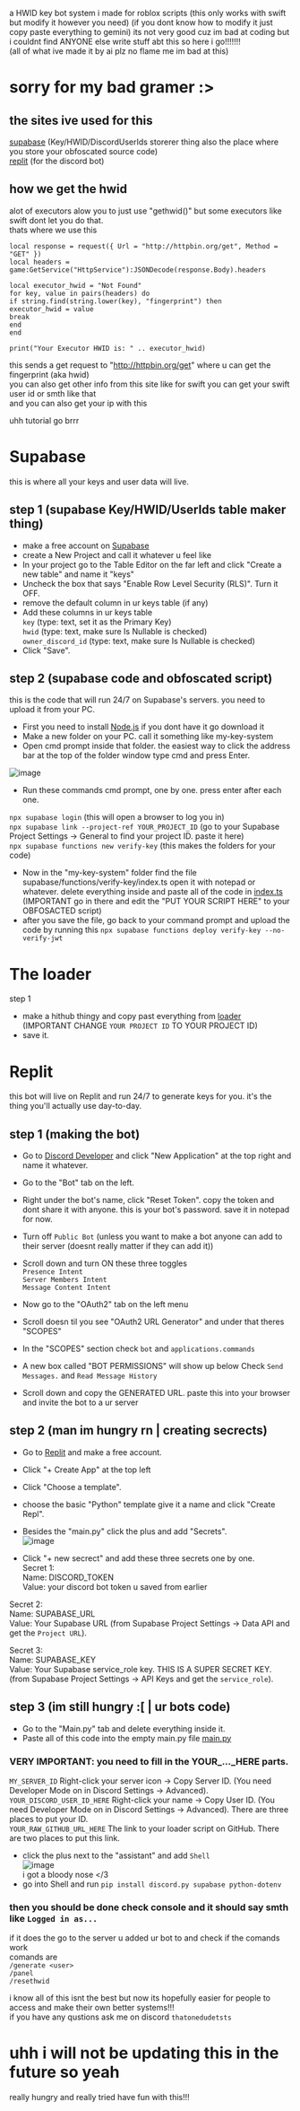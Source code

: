 a HWID key bot system i made for roblox scripts    (this only works with swift but modify it however you need) (if you dont know how to modify it just copy paste everything to gemini)
its not very good cuz im bad at coding but i couldnt find ANYONE else write stuff abt this so here i go!!!!!!!  
(all of what ive made it by ai plz no flame me im bad at this)  
# sorry for my bad gramer :>


## the sites ive used for this  
[supabase](https://supabase.com/)    (Key/HWID/DiscordUserIds storerer thing also the place where you store your obfoscated source code)  
[replit](https://replit.com/)      (for the discord bot)  

## how we get the hwid  
alot of executors alow you to just use "gethwid()" but some executors like swift dont let you do that.  
thats where we use this  
````
local response = request({ Url = "http://httpbin.org/get", Method = "GET" })
local headers = game:GetService("HttpService"):JSONDecode(response.Body).headers

local executor_hwid = "Not Found"
for key, value in pairs(headers) do
if string.find(string.lower(key), "fingerprint") then
executor_hwid = value
break
end
end

print("Your Executor HWID is: " .. executor_hwid)
````
this sends a get request to "http://httpbin.org/get" where u can get the fingerprint (aka hwid)  
you can also get other info from this site like for swift you can get your swift user id or smth like that  
and you can also get your ip with this  



uhh tutorial go brrr





# Supabase

this is where all your keys and user data will live.
## step 1 (supabase Key/HWID/UserIds table maker thing)
* make a free account on [Supabase](https://supabase.com/)
* create a New Project and call it whatever u feel like
* In your project go to the Table Editor on the far left and click "Create a new table" and name it "keys"
* Uncheck the box that says "Enable Row Level Security (RLS)". Turn it OFF.
* remove the default column in ur keys table (if any)
* Add these columns in ur keys table   
````key````              (type: text, set it as the Primary Key)  
````hwid````             (type: text, make sure Is Nullable is checked)  
````owner_discord_id```` (type: text, make sure Is Nullable is checked)  
* Click "Save".
## step 2 (supabase code and obfoscated script)
this is the code that will run 24/7 on Supabase's servers. you need to upload it from your PC.

* First you need to install [Node.js](https://nodejs.org/) if you dont have it go download it 
* Make a new folder on your PC. call it something like my-key-system 
* Open cmd prompt inside that folder. the easiest way to click the address bar at the top of the folder window type cmd and press Enter.  

![image](https://github.com/user-attachments/assets/c346088e-7c5f-4d89-b877-ba01d5d15f4e)
* Run these commands cmd prompt, one by one. press enter after each one.  

````npx supabase login```` (this will open a browser to log you in)  
````npx supabase link --project-ref YOUR_PROJECT_ID```` (go to your Supabase Project Settings -> General to find your project ID. paste it here)  
````npx supabase functions new verify-key```` (this makes the folders for your code)  
* Now in the "my-key-system" folder find the file supabase/functions/verify-key/index.ts open it with notepad or whatever. delete everything inside and paste all of the code in [index.ts](https://github.com/nigmaBoy/HWID-key-system/blob/main/index.ts) (IMPORTANT go in there and edit the "PUT YOUR SCRIPT HERE" to your OBFOSACTED script)  
* after you save the file, go back to your command prompt and upload the code by running this
````npx supabase functions deploy verify-key --no-verify-jwt````  


# The loader
step 1
* make a hithub thingy and copy past everything from [loader](https://github.com/nigmaBoy/HWID-key-system/blob/main/loader) (IMPORTANT CHANGE ````YOUR PROJECT ID```` TO YOUR PROJECT ID)
* save it.



# Replit   
this bot will live on Replit and run 24/7 to generate keys for you. it's the thing you'll actually use day-to-day.  
## step 1 (making the bot)  
* Go to [Discord Developer](https://discord.com/developers/applications) and click "New Application" at the top right and name it whatever.  
* Go to the "Bot" tab on the left.  
* Right under the bot's name, click "Reset Token". copy the token and dont share it with anyone. this is your bot's password. save it in notepad for now.    
* Turn off ````Public Bot```` (unless you want to make a bot anyone can add to their server (doesnt really matter if they can add it))    
* Scroll down and turn ON these three toggles    
````Presence Intent````  
````Server Members Intent````  
````Message Content Intent````  

* Now go to the "OAuth2" tab on the left menu
* Scroll doesn til you see "OAuth2 URL Generator" and under that theres "SCOPES"
* In the "SCOPES" section check ````bot```` and ````applications.commands````
* A new box called "BOT PERMISSIONS" will show up below Check ````Send Messages.```` and ````Read Message History````
* Scroll down and copy the GENERATED URL. paste this into your browser and invite the bot to a ur server    
## step 2 (man im hungry rn | creating secrects)  
* Go to [Replit](https://replit.com/) and make a free account.  
* Click "+ Create App" at the top left  
* Click "Choose a template".  
* choose the basic "Python" template give it a name and click "Create Repl".  
* Besides the "main.py" click the plus and add "Secrets".  
![image](https://github.com/user-attachments/assets/caa70dd7-63b4-4448-b533-88d36e38199d)  
  
* Click "+ new secrect" and add these three secrets one by one.  
Secret 1:  
Name: DISCORD_TOKEN  
Value: your discord bot token u saved from earlier  

Secret 2:  
Name: SUPABASE_URL  
Value: Your Supabase URL (from Supabase Project Settings -> Data API and get the ````Project URL````).  
  
Secret 3:  
Name: SUPABASE_KEY  
Value: Your Supabase service_role key. THIS IS A SUPER SECRET KEY. (from Supabase Project Settings -> API Keys and get the ````service_role````).
## step 3 (im still hungry :[ | ur bots code)    
* Go to the "Main.py" tab and delete everything inside it.    
* Paste all of this code into the empty main.py file [main.py](https://github.com/nigmaBoy/HWID-key-system/blob/main/main.py)  
### VERY IMPORTANT: you need to fill in the YOUR_..._HERE parts.  
````MY_SERVER_ID```` Right-click your server icon -> Copy Server ID. (You need Developer Mode on in Discord Settings -> Advanced).  
````YOUR_DISCORD_USER_ID_HERE```` Right-click your name -> Copy User ID. (You need Developer Mode on in Discord Settings -> Advanced). There are three places to put your ID.  
````YOUR_RAW_GITHUB_URL_HERE```` The link to your loader script on GitHub. There are two places to put this link.  
* click the plus next to the "assistant" and add ````Shell````    
![image](https://github.com/user-attachments/assets/14938e9d-8404-4a2e-bc20-ba4451913bce)    
i got a bloody nose </3    
* go into Shell and run ````pip install discord.py supabase python-dotenv````  

### then you should be done check console and it should say smth like ````Logged in as...````  
if it does the go to the server u added ur bot to and check if the comands work  
comands are   
````/generate <user>````  
````/panel````  
````/resethwid````  





i know all of this isnt the best but now its hopefully easier for people to access and make their own better systems!!!  
if you have any qustions ask me on discord ````thatonedudetsts````  


# uhh i will not be updating this in the future so yeah  
really hungry and really tried have fun with this!!!





